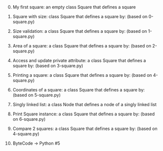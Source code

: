 0. My first square: an empty class Square that defines a square

1. Square with size:  class Square that defines a square by: (based on 0-square.py)

2. Size validation: a class Square that defines a square by: (based on 1-square.py)

3. Area of a square: a class Square that defines a square by: (based on 2-square.py)

4. Access and update private attribute: a class Square that defines a square by: (based on 3-square.py)

5. Printing a square: a class Square that defines a square by: (based on 4-square.py)

6. Coordinates of a square: a class Square that defines a square by: (based on 5-square.py)

7. Singly linked list: a class Node that defines a node of a singly linked list

8. Print Square instance: a class Square that defines a square by: (based on 6-square.py)

9. Compare 2 squares: a class Square that defines a square by: (based on 4-square.py)

10. ByteCode -> Python #5

